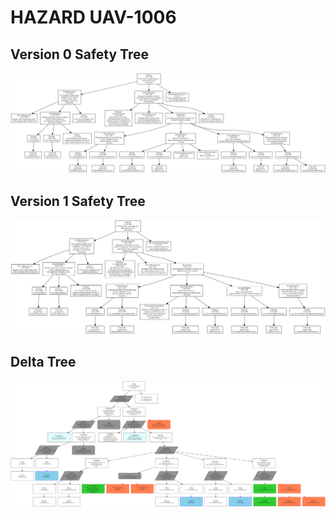 # HAZARD UAV-1006

## Version 0 Safety Tree 
![SAFA Approach](/V0_Tree_images/UAV-1006_SafetyTree.png)

## Version 1 Safety Tree 
![SAFA Approach](/V1_Tree_images/UAV-1006_safetyTree.png)

## Delta Tree
![SAFA Approach](/DeltaTree_png/UAV-1006_Delta_SafetyTree.png)
